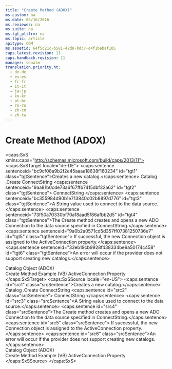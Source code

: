 ```yaml
---
title: "Create Method (ADOX)"
ms.custom: na
ms.date: 05/16/2016
ms.reviewer: na
ms.suite: na
ms.tgt_pltfrm: na
ms.topic: article
apitype: COM
ms.assetid: 64f5c21c-b581-42d8-bdc7-c4f1bebaf105
caps.latest.revision: 11
caps.handback.revision: 11
manager: sonalm
translation.priority.ht: 
  - de-de
  - es-es
  - fr-fr
  - it-it
  - ja-jp
  - ko-kr
  - pt-br
  - ru-ru
  - zh-cn
  - zh-tw
---
```

# Create Method (ADOX)
<?xml version="1.0" encoding="utf-8"?>
<caps:SxS xmlns:caps="http://schemas.microsoft.com/build/caps/2013/11">
  <caps:SxSTarget locale="de-DE">
    <developerReferenceWithSyntaxDocument xsi:schemaLocation="http://ddue.schemas.microsoft.com/authoring/2003/5 http://dduestorage.blob.core.windows.net/ddueschema/developer.xsd" xmlns="http://ddue.schemas.microsoft.com/authoring/2003/5" xmlns:xlink="http://www.w3.org/1999/xlink" xmlns:xsi="http://www.w3.org/2001/XMLSchema-instance">
      <introduction>
        <para>
          <caps:sentence sentenceid="bc9cf08a9b2f2e45aaae18638f160234" id="tgt1" class="tgtSentence">Creates a new catalog.</caps:sentence>
        </para>
      </introduction>
      <syntaxSection>
        <legacySyntax>
          <parameterReference>Catalog</parameterReference>
          <legacyBold>.Create </legacyBold>
          <parameterReference>ConnectString</parameterReference>
        </legacySyntax>
      </syntaxSection>
      <parameters>
        <content>
          <definitionTable>
            <definedTerm>
              <caps:sentence sentenceid="9aa81b0cde73a6f67ffb7415dbf32a62" id="tgt2" class="tgtSentence"> <parameterReference>ConnectString </parameterReference></caps:sentence>
            </definedTerm>
            <definition>
              <para>
                <caps:sentence sentenceid="bc355984d90b1e713840c02b8897d776" id="tgt3" class="tgtSentence">A <languageKeyword>String</languageKeyword> value used to connect to the data source.</caps:sentence>
              </para>
            </definition>
          </definitionTable>
        </content>
      </parameters>
      <languageReferenceRemarks>
        <content>
          <para>
            <caps:sentence sentenceid="73f50a70330bf70a18aad5f86afbb2d5" id="tgt4" class="tgtSentence">The <legacyBold>Create</legacyBold> method creates and opens a new ADO <legacyLink xlink:href="ef6b1824-5b12-43db-89d7-8f3d13896d4d">Connection</legacyLink> to the data source specified in <legacyItalic>ConnectString</legacyItalic>.</caps:sentence>
            <caps:sentence sentenceid="9a0b2a0571cd5d357ff07381250736e7" id="tgt5" class="tgtSentence"> If successful, the new <legacyBold>Connection</legacyBold> object is assigned to the <legacyLink xlink:href="25fff69b-7556-4a28-b6f5-600a4bb0f607">ActiveConnection</legacyLink> property.</caps:sentence>
          </para>
          <para>
            <caps:sentence sentenceid="33eb19cb9928f438334be9a50174c458" id="tgt6" class="tgtSentence">An error will occur if the provider does not support creating new catalogs.</caps:sentence>
          </para>
        </content>
      </languageReferenceRemarks>
      <section>
        <title>
          <caps:sentence sentenceid="2f342d3be839cc5b67ae0de7d404b8e6" id="tgt7" class="tgtSentence">Applies To</caps:sentence>
        </title>
        <content>
          <para>
            <link xlink:href="bb651639-a488-4e38-b6de-0ed99fa4dd92">Catalog Object (ADOX)</link>
          </para>
        </content>
      </section>
      <relatedTopics>
        <link xlink:href="d7ea0244-596a-404e-8f30-71cadab8d8fc">Create Method Example (VB)</link>
        <link xlink:href="25fff69b-7556-4a28-b6f5-600a4bb0f607">ActiveConnection Property</link>
      </relatedTopics>
    </developerReferenceWithSyntaxDocument>
  </caps:SxSTarget>
  <caps:SxSSource locale="en-US">
    <developerReferenceWithSyntaxDocument xsi:schemaLocation="http://ddue.schemas.microsoft.com/authoring/2003/5 http://dduestorage.blob.core.windows.net/ddueschema/developer.xsd" xmlns="http://ddue.schemas.microsoft.com/authoring/2003/5" xmlns:xlink="http://www.w3.org/1999/xlink" xmlns:xsi="http://www.w3.org/2001/XMLSchema-instance">
      <introduction>
        <para>
          <caps:sentence id="src1" class="srcSentence">Creates a new catalog.</caps:sentence>
        </para>
      </introduction>
      <syntaxSection>
        <legacySyntax>
          <parameterReference>Catalog</parameterReference>
          <legacyBold>.Create </legacyBold>
          <parameterReference>ConnectString</parameterReference>
        </legacySyntax>
      </syntaxSection>
      <parameters>
        <content>
          <definitionTable>
            <definedTerm>
              <caps:sentence id="src2" class="srcSentence"> <parameterReference>ConnectString </parameterReference></caps:sentence>
            </definedTerm>
            <definition>
              <para>
                <caps:sentence id="src3" class="srcSentence">A <languageKeyword>String</languageKeyword> value used to connect to the data source.</caps:sentence>
              </para>
            </definition>
          </definitionTable>
        </content>
      </parameters>
      <languageReferenceRemarks>
        <content>
          <para>
            <caps:sentence id="src4" class="srcSentence">The <legacyBold>Create</legacyBold> method creates and opens a new ADO <legacyLink xlink:href="ef6b1824-5b12-43db-89d7-8f3d13896d4d">Connection</legacyLink> to the data source specified in <legacyItalic>ConnectString</legacyItalic>.</caps:sentence>
            <caps:sentence id="src5" class="srcSentence"> If successful, the new <legacyBold>Connection</legacyBold> object is assigned to the <legacyLink xlink:href="25fff69b-7556-4a28-b6f5-600a4bb0f607">ActiveConnection</legacyLink> property.</caps:sentence>
          </para>
          <para>
            <caps:sentence id="src6" class="srcSentence">An error will occur if the provider does not support creating new catalogs.</caps:sentence>
          </para>
        </content>
      </languageReferenceRemarks>
      <section>
        <title>
          <caps:sentence id="src7" class="srcSentence">Applies To</caps:sentence>
        </title>
        <content>
          <para>
            <link xlink:href="bb651639-a488-4e38-b6de-0ed99fa4dd92">Catalog Object (ADOX)</link>
          </para>
        </content>
      </section>
      <relatedTopics>
        <link xlink:href="d7ea0244-596a-404e-8f30-71cadab8d8fc">Create Method Example (VB)</link>
        <link xlink:href="25fff69b-7556-4a28-b6f5-600a4bb0f607">ActiveConnection Property</link>
      </relatedTopics>
    </developerReferenceWithSyntaxDocument>
  </caps:SxSSource>
</caps:SxS>
